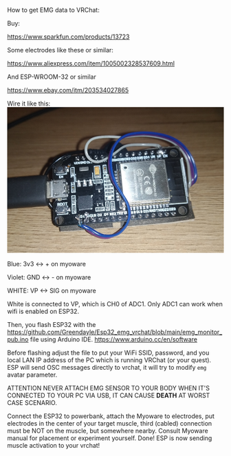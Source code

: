 How to get EMG data to VRChat:

Buy:

https://www.sparkfun.com/products/13723

Some electrodes like these or similar:

https://www.aliexpress.com/item/1005002328537609.html

And ESP-WROOM-32 or similar

https://www.ebay.com/itm/203534027865


Wire it like this:
![wiring](https://github.com/Greendayle/Esp32_emg_vrchat/blob/main/esp-wroom-32.png)


Blue: 3v3 <-> + on myoware

Violet: GND <-> - on myoware

WHITE: VP <-> SIG on myoware

White is connected to VP, which is CH0 of ADC1. Only ADC1 can work when wifi is enabled on ESP32.

Then, you flash ESP32 with the https://github.com/Greendayle/Esp32_emg_vrchat/blob/main/emg_monitor_pub.ino file using Arduino IDE. https://www.arduino.cc/en/software

Before flashing adjust the file to put your WiFi SSID, password, and you local LAN IP address of the PC which is running VRChat (or your quest).
ESP will send OSC messages directly to vrchat, it will try to modify `emg` avatar parameter.


ATTENTION NEVER ATTACH EMG SENSOR TO YOUR BODY WHEN IT'S CONNECTED TO YOUR PC VIA USB, IT CAN CAUSE **DEATH** AT WORST CASE SCENARIO.


Connect the ESP32 to powerbank, attach the Myoware to electrodes, put electrodes in the center of your target muscle, third (cabled) connection must be NOT on the muscle, but somewhere nearby.
Consult Myoware manual for placement or experiment yourself. 
Done! ESP is now sending muscle activation to your vrchat!

